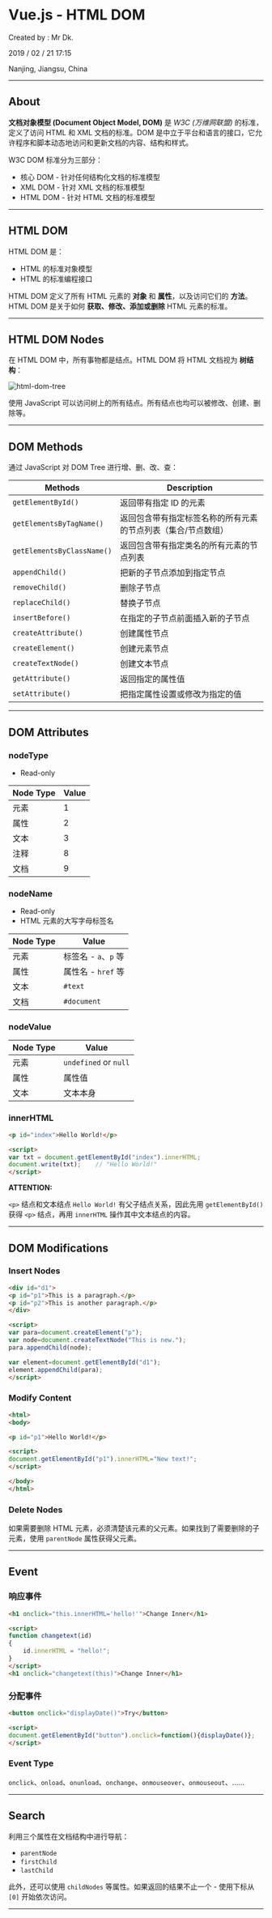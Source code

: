 # Vue.js - HTML DOM

Created by : Mr Dk.

2019 / 02 / 21 17:15

Nanjing, Jiangsu, China

---

## About

**文档对象模型 (Document Object Model, DOM)** 是 *W3C (万维网联盟)* 的标准，定义了访问 HTML 和 XML 文档的标准。DOM 是中立于平台和语言的接口，它允许程序和脚本动态地访问和更新文档的内容、结构和样式。

W3C DOM 标准分为三部分：

* 核心 DOM - 针对任何结构化文档的标准模型
* XML DOM - 针对 XML 文档的标准模型
* HTML DOM - 针对 HTML 文档的标准模型

---

## HTML DOM

HTML DOM 是：

* HTML 的标准对象模型
* HTML 的标准编程接口

HTML DOM 定义了所有 HTML 元素的 **对象** 和 **属性**，以及访问它们的 **方法**。HTML DOM 是关于如何 **获取、修改、添加或删除** HTML 元素的标准。

---

## HTML DOM Nodes

在 HTML DOM 中，所有事物都是结点。HTML DOM 将 HTML 文档视为 **树结构**：

![html-dom-tree](../img/html-dom-tree.png)

使用 JavaScript 可以访问树上的所有结点。所有结点也均可以被修改、创建、删除等。

---

## DOM Methods

通过 JavaScript 对 DOM Tree 进行增、删、改、查：

| Methods                    | Description                                                  |
| -------------------------- | ------------------------------------------------------------ |
| `getElementById()`         | 返回带有指定 ID 的元素                                       |
| `getElementsByTagName()`   | 返回包含带有指定标签名称的所有元素的节点列表（集合/节点数组） |
| `getElementsByClassName()` | 返回包含带有指定类名的所有元素的节点列表                     |
| `appendChild()`            | 把新的子节点添加到指定节点                                   |
| `removeChild()`            | 删除子节点                                                   |
| `replaceChild()`           | 替换子节点                                                   |
| `insertBefore()`           | 在指定的子节点前面插入新的子节点                             |
| `createAttribute()`        | 创建属性节点                                                 |
| `createElement()`          | 创建元素节点                                                 |
| `createTextNode()`         | 创建文本节点                                                 |
| `getAttribute()`           | 返回指定的属性值                                             |
| `setAttribute()`           | 把指定属性设置或修改为指定的值                               |

---

## DOM Attributes

### nodeType

* Read-only

| Node Type | Value |
| --------- | ----- |
| 元素      | 1     |
| 属性      | 2     |
| 文本      | 3     |
| 注释      | 8     |
| 文档      | 9     |

### nodeName

* Read-only
* HTML 元素的大写字母标签名

| Node Type | Value                |
| --------- | -------------------- |
| 元素      | 标签名 - `a`、`p` 等 |
| 属性      | 属性名 - `href` 等   |
| 文本      | `#text`              |
| 文档      | `#document`          |

### nodeValue

| Node Type | Value                 |
| --------- | --------------------- |
| 元素      | `undefined` or `null` |
| 属性      | 属性值                |
| 文本      | 文本本身              |

### innerHTML

```html
<p id="index">Hello World!</p>

<script>
var txt = document.getElementById("index").innerHTML;
document.write(txt);    // "Hello World!"
</script>
```

__ATTENTION:__

`<p>` 结点和文本结点 `Hello World!` 有父子结点关系，因此先用 `getElementById()` 获得 `<p>` 结点，再用 `innerHTML` 操作其中文本结点的内容。

---

## DOM Modifications

### Insert Nodes

```html
<div id="d1">
<p id="p1">This is a paragraph.</p>
<p id="p2">This is another paragraph.</p>
</div>

<script>
var para=document.createElement("p");
var node=document.createTextNode("This is new.");
para.appendChild(node);

var element=document.getElementById("d1");
element.appendChild(para);
</script>
```

### Modify Content

```html
<html>
<body>

<p id="p1">Hello World!</p>

<script>
document.getElementById("p1").innerHTML="New text!";
</script>

</body>
</html>
```

### Delete Nodes

如果需要删除 HTML 元素，必须清楚该元素的父元素。如果找到了需要删除的子元素，使用 `parentNode` 属性获得父元素。

---

## Event

### 响应事件

```html
<h1 onclick="this.innerHTML='hello!'">Change Inner</h1>
```

```html
<script>
function changetext(id)
{
    id.innerHTML = "hello!";
}
</script>
<h1 onclick="changetext(this)">Change Inner</h1>
```

### 分配事件

```html
<button onclick="displayDate()">Try</button>
```

```html
<script>
document.getElementById("button").onclick=function(){displayDate()};
</script>
```

### Event Type

`onclick`、`onload`、`onunload`、`onchange`、`onmouseover`、`onmouseout`、......

---

## Search

利用三个属性在文档结构中进行导航：

* `parentNode`
* `firstChild`
* `lastChild`

此外，还可以使用 `childNodes` 等属性。如果返回的结果不止一个 - 使用下标从 `[0]` 开始依次访问。

---


